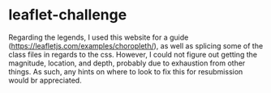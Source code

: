 # leaflet-challenge

Regarding the legends, I used this website for a guide (https://leafletjs.com/examples/choropleth/), as well as splicing some of the class files in regards to the css. However, I could not figure out getting the magnitude, location, and depth, probably due to exhaustion from other things. As such, any hints on where to look to fix this for resubmission would br appreciated.